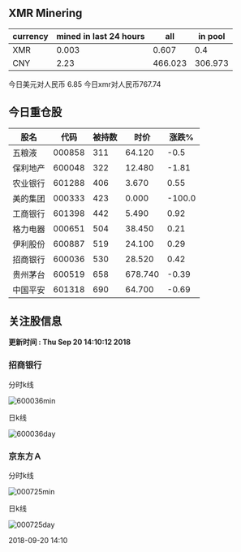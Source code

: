 ## XMR Minering

|currency|mined in last 24 hours|all|in pool|
|---|---|---|---|
|XMR|0.003|0.607|0.4|
|CNY|2.23|466.023|306.973|

今日美元对人民币 6.85	今日xmr对人民币767.74


## 今日重仓股 

|股名|代码|被持数|时价|涨跌%|
|---|---|---|---|---|
|五粮液|000858|311|64.120|-0.5|
|保利地产|600048|322|12.480|-1.81|
|农业银行|601288|406|3.670|0.55|
|美的集团|000333|423|0.000|-100.0|
|工商银行|601398|442|5.490|0.92|
|格力电器|000651|504|38.450|0.21|
|伊利股份|600887|519|24.100|0.29|
|招商银行|600036|530|28.520|0.42|
|贵州茅台|600519|658|678.740|-0.39|
|中国平安|601318|690|64.700|-0.69|

## 关注股信息
**更新时间 : Thu Sep 20 14:10:12 2018**
### 招商银行 
分时k线

![600036min](http://image.sinajs.cn/newchart/min/n/sh600036.gif)

日k线

![600036day](http://image.sinajs.cn/newchart/daily/n/sh600036.gif)

### 京东方Ａ 
分时k线

![000725min](http://image.sinajs.cn/newchart/min/n/sz000725.gif)

日k线

![000725day](http://image.sinajs.cn/newchart/daily/n/sz000725.gif)

2018-09-20 14:10